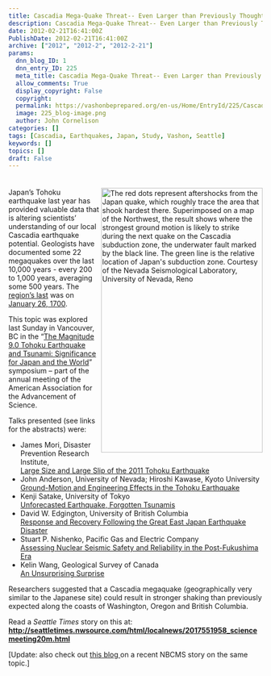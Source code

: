```yaml
---
title: Cascadia Mega-Quake Threat-- Even Larger than Previously Thought?
description: Cascadia Mega-Quake Threat-- Even Larger than Previously Thought?
date: 2012-02-21T16:41:00Z
PublishDate: 2012-02-21T16:41:00Z
archive: ["2012", "2012-2", "2012-2-21"]
params:
  dnn_blog_ID: 1
  dnn_entry_ID: 225
  meta_title: Cascadia Mega-Quake Threat-- Even Larger than Previously Thought?
  allow_comments: True
  display_copyright: False
  copyright:
  permalink: https://vashonbeprepared.org/en-us/Home/EntryId/225/Cascadia-Mega-Quake-Threat-Even-Larger-than-Previously-Thought
  image: 225_blog-image.png
  author: John Cornelison
categories: []
tags: [Cascadia, Earthquakes, Japan, Study, Vashon, Seattle]
keywords: []
topics: []
draft: False
---
```


<div class="wlWriterHeaderFooter" style="padding-bottom: 4px; margin: 0px; padding-left: 0px; padding-right: 0px; float: none; padding-top: 4px;"></div>
<p><a href="./images/225/Windows-Live-Writer-b8488aaea4d6_6EE7-image_2.png"><img width="320" height="525" title="The red dots represent aftershocks from the Japan quake, which roughly trace the area that shook hardest there. Superimposed on a map of the Northwest, the result shows where the strongest ground motion is likely to strike during the next quake on the Cascadia subduction zone, the underwater fault marked by the black line. The green line is the relative location of Japan's subduction zone.  Courtesy of the Nevada Seismological Laboratory, University of Nevada, Reno" align="right" style="background-image: none;   padding-left: 0px; padding-right: 0px; display: inline; float: right;   padding-top: 0px;border: 0px;" alt="The red dots represent aftershocks from the Japan quake, which roughly trace the area that shook hardest there. Superimposed on a map of the Northwest, the result shows where the strongest ground motion is likely to strike during the next quake on the Cascadia subduction zone, the underwater fault marked by the black line. The green line is the relative location of Japan's subduction zone.  Courtesy of the Nevada Seismological Laboratory, University of Nevada, Reno" src="./images/225/Windows-Live-Writer-b8488aaea4d6_6EE7-image_thumb.png" /></a>Japan&rsquo;s Tohoku earthquake last year has provided valuable data that is altering scientists&rsquo; understanding of our local Cascadia earthquake potential. Geologists have documented some 22 megaquakes over the last 10,000 years - every 200 to 1,000 years, averaging some 500 years. The <a href="http://pubs.usgs.gov/pp/pp1707/" title="The Orphan Tsunami of 1700&mdash;Japanese Clues to a Parent Earthquake in North America U.S. Geological Survey Professional Paper No. 1707 (2005)" target="_blank">region&rsquo;s last</a> was on <a href="http://en.wikipedia.org/wiki/1700_Cascadia_earthquake" target="_blank">January 26, 1700</a>.</p>
<p>This topic was explored last Sunday in Vancouver, BC in the &ldquo;<a href="http://aaas.confex.com/aaas/2012/webprogram/Session5186.html" target="_blank">The Magnitude 9.0 Tohoku Earthquake and Tsunami: Significance for Japan and the World</a>&rdquo; symposium &ndash; part of the annual meeting of the American Association for the Advancement of Science.</p>
<p>Talks presented (see links for the abstracts) were:</p>
<ul>
    <li>James Mori, Disaster Prevention Research Institute, <br />
    <a href="http://aaas.confex.com/aaas/2012/webprogram/Paper7164.html">Large Size and Large Slip of the 2011 Tohoku Earthquake</a> </li>
    <li>John Anderson, University of Nevada; Hiroshi Kawase, Kyoto University <br />
    <a href="http://aaas.confex.com/aaas/2012/webprogram/Paper7162.html">Ground-Motion and Engineering Effects in the Tohoku Earthquake</a> </li>
    <li>Kenji Satake, University of Tokyo <br />
    <a href="http://aaas.confex.com/aaas/2012/webprogram/Paper7165.html">Unforecasted Earthquake, Forgotten Tsunamis</a> </li>
    <li>David W. Edgington, University of British Columbia <br />
    <a href="http://aaas.confex.com/aaas/2012/webprogram/Paper8193.html">Response and Recovery Following the Great East Japan Earthquake Disaster </a></li>
    <li>Stuart P. Nishenko, Pacific Gas and Electric Company <br />
    <a href="http://aaas.confex.com/aaas/2012/webprogram/Paper7166.html">Assessing Nuclear Seismic Safety and Reliability in the Post-Fukushima Era</a> </li>
    <li>Kelin Wang, Geological Survey of Canada <br />
    <a href="http://aaas.confex.com/aaas/2012/webprogram/Paper7167.html">An Unsurprising Surprise</a> </li>
</ul>
<p>Researchers suggested that a Cascadia megaquake (geographically very similar to the Japanese site) could result in stronger shaking than previously expected along the coasts of Washington, Oregon and British Columbia.</p>
<p>Read a <em>Seattle Times</em> story on this at: <a href="http://seattletimes.nwsource.com/html/localnews/2017551958_sciencemeeting20m.html"><b>http://seattletimes.nwsource.com/html/localnews/2017551958_sciencemeeting20m.html</b></a></p>
<p>[Update: also check out <a href="http://vashonbeprepared.com/News/Blogs/tabid/146/EntryId/238/Cascadia-Quake-Potentially-More-Damaging-than-San-Andreas-or-Japan-rsquo-s-T-hoku.aspx" target="_self">this blog </a>on a&nbsp;recent&nbsp;NBCMS story on the same topic.]</p>
